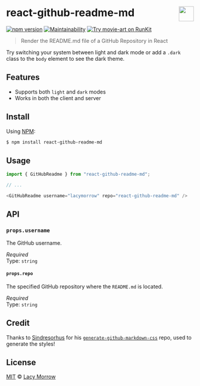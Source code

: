 # react-github-readme-md [<img src="https://github.com/lacymorrow/crossover/raw/master/src/static/meta/patreon-button.webp" style="height:40px;" height="40" align="right" />](https://www.patreon.com/bePatron?u=55065733)
[![npm version](https://badge.fury.io/js/react-github-readme-md.svg)](https://badge.fury.io/js/react-github-readme-md) [![Maintainability](https://api.codeclimate.com/v1/badges/c3e8871f2b6009bd97e2/maintainability)](https://codeclimate.com/github/lacymorrow/react-github-readme-md/maintainability) [![Try movie-art on RunKit](https://badge.runkitcdn.com/react-github-readme-md.svg)](https://npm.runkit.com/react-github-readme-md)

> Render the README.md file of a GitHub Repository in React

Try switching your system between light and dark mode or add a `.dark` class to the `body` element to see the dark theme.

## Features
 * Supports both `light` and `dark` modes
 * Works in both the client and server


## Install

Using [NPM](https://npmjs.com):

```bash
$ npm install react-github-readme-md
```


## Usage
```js
import { GitHubReadme } from "react-github-readme-md";

// ...

<GitHubReadme username="lacymorrow" repo="react-github-readme-md" />
```


## API

### `props.username`

The GitHub username.

*Required*  
Type: `string`

#### `props.repo`

The specified GitHub repository where the `README.md` is located.

*Required*  
Type: `string`


## Credit

Thanks to [Sindresorhus](https://github.com/sindresorhus) for his [`generate-github-markdown-css`](https://github.com/sindresorhus/generate-github-markdown-css) repo, used to generate the styles!

## License
[MIT](http://opensource.org/licenses/MIT) © [Lacy Morrow](http://lacymorrow.com)
